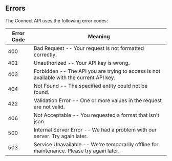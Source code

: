 ## Errors

The Connect API uses the following error codes:

Error Code | Meaning
---------- | -------
400 | Bad Request -- Your request is not formatted correctly.
401 | Unauthorized -- Your API key is wrong.
403 | Forbidden -- The API you are trying to access is not available with the current API key.
404 | Not Found -- The specified entity could not be found.
422 | Validation  Error -- One or more values in the request are not valid.
406 | Not Acceptable -- You requested a format that isn't json.
500 | Internal Server Error -- We had a problem with our server. Try again later.
503 | Service Unavailable -- We're temporarily offline for maintenance. Please try again later.
